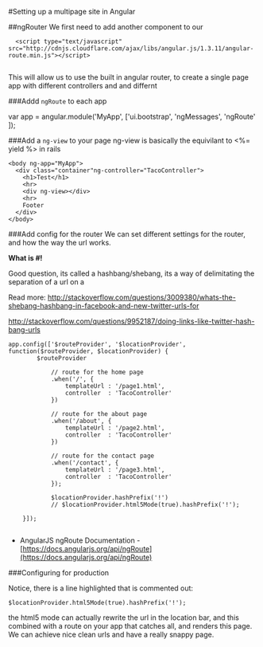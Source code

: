 #Setting up a multipage site in Angular


##ngRouter
We first need to add another component to our

```
  <script type="text/javascript" src="http://cdnjs.cloudflare.com/ajax/libs/angular.js/1.3.11/angular-route.min.js"></script>


```

This will allow us to use the built in angular router, to create a single page app with different controllers and and differnt

###Addd `ngRoute` to each app

var app = angular.module('MyApp', ['ui.bootstrap', 'ngMessages', 'ngRoute' ]);

###Add a `ng-view` to your page
ng-view is basically the equivilant to <%= yield %> in rails


```
<body ng-app="MyApp">
  <div class="container"ng-controller="TacoController">
    <h1>Test</h1>
    <hr>
    <div ng-view></div>
    <hr>
    Footer
  </div>
</body>
```


###Add config for the router
We can set different settings for the router, and how the way the url works.

**What is #!**

Good question, its called a hashbang/shebang, its a way of delimitating the separation of a url on a

Read more:
http://stackoverflow.com/questions/3009380/whats-the-shebang-hashbang-in-facebook-and-new-twitter-urls-for

http://stackoverflow.com/questions/9952187/doing-links-like-twitter-hash-bang-urls


```
app.config(['$routeProvider', '$locationProvider', function($routeProvider, $locationProvider) {
        $routeProvider

            // route for the home page
            .when('/', {
                templateUrl : '/page1.html',
                controller  : 'TacoController'
            })

            // route for the about page
            .when('/about', {
                templateUrl : '/page2.html',
                controller  : 'TacoController'
            })

            // route for the contact page
            .when('/contact', {
                templateUrl : '/page3.html',
                controller  : 'TacoController'
            });

            $locationProvider.hashPrefix('!')
            // $locationProvider.html5Mode(true).hashPrefix('!');

    }]);
    
```
    
* AngularJS ngRoute Documentation -[https://docs.angularjs.org/api/ngRoute](https://docs.angularjs.org/api/ngRoute) 
    
###Configuring for production

Notice, there is a line highlighted that is commented out:

`$locationProvider.html5Mode(true).hashPrefix('!');`

the html5 mode can actually rewrite the url in the location bar, and this combined with a route on your app that catches all, and renders this page. We can achieve nice clean urls and have a really snappy page.


